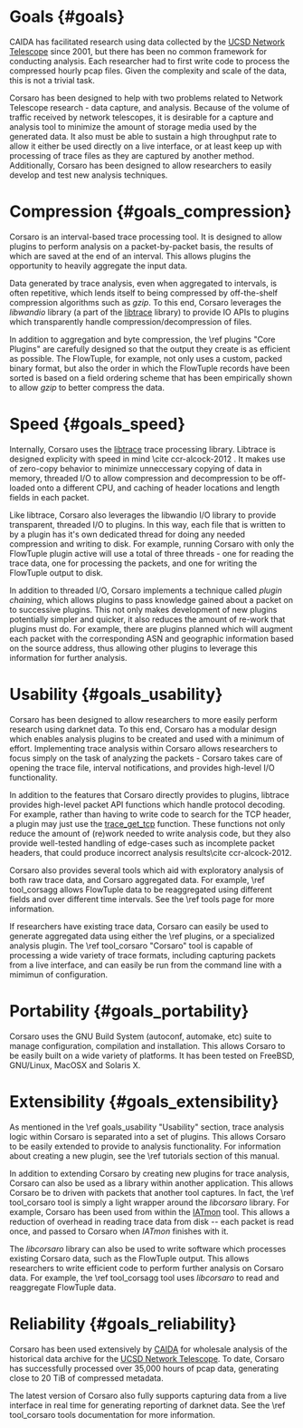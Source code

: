 Goals               {#goals}
=====

CAIDA has facilitated research using data collected by the [UCSD Network
Telescope](http://www.caida.org/projects/network_telescope/) since 2001, but
there has been no common framework for conducting analysis. Each researcher had
to first write code to process the compressed hourly pcap files. Given the
complexity and scale of the data, this is not a trivial task.

Corsaro has been designed to help with two problems related to Network Telescope
research - data capture, and analysis. Because of the volume of traffic received
by network telescopes, it is desirable for a capture and analysis tool to
minimize the amount of storage media used by the generated data. It also must be
able to sustain a high throughput rate to allow it either be used directly on a
live interface, or at least keep up with processing of trace files as they are
captured by another method. Additionally, Corsaro has been designed to allow
researchers to easily develop and test new analysis techniques.

Compression {#goals_compression}
===========

Corsaro is an interval-based trace processing tool. It is designed to allow
plugins to perform analysis on a packet-by-packet basis, the results of which
are saved at the end of an interval. This allows plugins the opportunity to
heavily aggregate the input data.

Data generated by trace analysis, even when aggregated to intervals, is often
repetitive, which lends itself to being compressed by off-the-shelf compression
algorithms such as _gzip_. To this end, Corsaro leverages the _libwandio_
library (a part of the
[libtrace](http://research.wand.net.nz/software/libtrace.php) library) to
provide IO APIs to plugins which transparently handle compression/decompression
of files.

In addition to aggregation and byte compression, the \ref plugins "Core Plugins"
are carefully designed so that the output they create is as efficient as
possible. The FlowTuple, for example, not only uses a custom, packed binary
format, but also the order in which the FlowTuple records have been sorted is
based on a field ordering scheme that has been empirically shown to allow _gzip_
to better compress the data.

Speed {#goals_speed}
=====

Internally, Corsaro uses the
[libtrace](http://research.wand.net.nz/software/libtrace.php) trace processing
library. Libtrace is designed explicity with speed in mind \cite ccr-alcock-2012
. It makes use of zero-copy behavior to minimize unneccessary copying of data in
memory, threaded I/O to allow compression and decompression to be off-loaded
onto a different CPU, and caching of header locations and length fields in each
packet.

Like libtrace, Corsaro also leverages the libwandio I/O library to provide
transparent, threaded I/O to plugins. In this way, each file that is written to
by a plugin has it's own dedicated thread for doing any needed compression and
writing to disk. For example, running Corsaro with only the FlowTuple plugin
active will use a total of three threads - one for reading the trace data, one
for processing the packets, and one for writing the FlowTuple output to disk.

In addition to threaded I/O, Corsaro implements a technique called _plugin
chaining_, which allows plugins to pass knowledge gained about a packet on to
successive plugins. This not only makes development of new plugins potentially
simpler and quicker, it also reduces the amount of re-work that plugins must
do. For example, there are plugins planned which will augment each packet with
the corresponding ASN and geographic information based on the source address,
thus allowing other plugins to leverage this information for further analysis.

Usability {#goals_usability}
=========

Corsaro has been designed to allow researchers to more easily perform research
using darknet data. To this end, Corsaro has a modular design which enables
analysis plugins to be created and used with a minimum of effort. Implementing
trace analysis within Corsaro allows researchers to focus simply on the task of
analyzing the packets - Corsaro takes care of opening the trace file,
interval notifications, and provides high-level I/O functionality.

In addition to the features that Corsaro directly provides to plugins, libtrace
provides high-level packet API functions which handle protocol decoding. For
example, rather than having to write code to search for the TCP header, a plugin
may just use the
[trace_get_tcp](http://research.wand.net.nz/software/libtrace-docs/html/libtrace_8h.html#afe37508eb53278eb826a0919bd2508b6)
function. These functions not only reduce the amount of (re)work needed to write
analysis code, but they also provide well-tested handling of edge-cases such as
incomplete packet headers, that could produce incorrect analysis 
results\cite ccr-alcock-2012.

Corsaro also provides several tools which aid with exploratory analysis of both
raw trace data, and Corsaro aggregated data. For example, \ref tool_corsagg
allows FlowTuple data to be reaggregated using different fields and over
different time intervals. See the \ref tools page for more information.

If researchers have existing trace data, Corsaro can easily be used to generate
aggregated data using either the \ref plugins, or a specialized
analysis plugin. The \ref tool_corsaro "Corsaro" tool is capable of processing a
wide variety of trace formats, including capturing packets from a live
interface, and can easily be run from the command line with a mimimun of
configuration.

Portability {#goals_portability}
===========

Corsaro uses the GNU Build System (autoconf, automake, etc) suite to manage
configuration, compilation and installation. This allows Corsaro to be easily
built on a wide variety of platforms. It has been tested on FreeBSD, GNU/Linux,
MacOSX and Solaris X.

Extensibility {#goals_extensibility}
=============

As mentioned in the \ref goals_usability "Usability" section, trace analysis
logic within Corsaro is separated into a set of plugins. This allows Corsaro to
be easily extended to provide to analysis functionality. For information about
creating a new plugin, see the \ref tutorials section of this manual.

In addition to extending Corsaro by creating new plugins for trace analysis,
Corsaro can also be used as a library within another application. This allows
Corsaro be to driven with packets that another tool captures. In fact, the \ref
tool_corsaro tool is simply a light wrapper around the _libcorsaro_ library. For
example, Corsaro has been used from within the
[IATmon](http://www.caida.org/tools/measurement/iatmon/) tool. This allows a
reduction of overhead in reading trace data from disk -- each packet is read
once, and passed to Corsaro when _IATmon_ finishes with it.

The _libcorsaro_ library can also be used to write software which processes
existing Corsaro data, such as the FlowTuple output. This allows researchers to
write efficient code to perform further analysis on Corsaro data. For example,
the \ref tool_corsagg tool uses _libcorsaro_ to read and reaggregate FlowTuple
data.

Reliability {#goals_reliability}
===========

Corsaro has been used extensively by [CAIDA](http://www.caida.org) for wholesale
analysis of the historical data archive for the
[UCSD Network Telescope](http://www.caida.org/data/passive/network_telescope.xml).
To date, Corsaro has successfully processed over 35,000 hours of pcap data,
generating close to 20 TiB of compressed metadata.

The latest version of Corsaro also fully supports capturing data from a live
interface in real time for generating reporting of darknet data. See the \ref
tool_corsaro tools documentation for more information.
